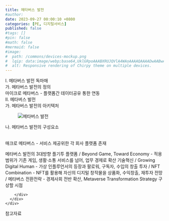 ```yaml
---
title: 메타버스 발전
#author: 
date: 2023-09-27 00:00:10 +0800
categories: [PE, 디지털서비스]
published: false
#tags: []
#pin: false
#math: false
#mermaid: false
#image:
#  path: /commons/devices-mockup.png
#  lqip: data:image/webp;base64,UklGRpoAAABXRUJQVlA4WAoAAAAQAAAADwAABwAAQUxQSDIAAAARL0AmbZurmr57yyIiqE8oiG0bejIYEQTgqiDA9vqnsUSI6H+oAERp2HZ65qP/VIAWAFZQOCBCAAAA8AEAnQEqEAAIAAVAfCWkAALp8sF8rgRgAP7o9FDvMCkMde9PK7euH5M1m6VWoDXf2FkP3BqV0ZYbO6NA/VFIAAAA
#  alt: Responsive rendering of Chirpy theme on multiple devices.
---
```


<div class="post-wrap">
  <div class="para">
    <div class="para-title">
      I. 메타버스 발전 독마매
    </div>
    <div class="para-cntnt">
      <div class="para">
        <div class="para-title">
          가. 메타버스 발전의 정의
        </div>
        <div class="para-cntnt">
            마이크로 메타버스 - 플랫폼간 데이터공유 통한 연동
        </div>
      </div>
    </div>
  </div>
  
  <div class="para">
    <div class="para-title">
      II. 메타버스 발전
    </div>
    <div class="para-cntnt">
      <div class="para">
        <div class="para-title">
          가. 메타버스 발전의 아키텍처
        </div>
        <div class="para-cntnt">
          <figure class="post-figure">
            <img src="/assets/img/posts/메타버스-발전.png" alt="메타버스 발전">
<!--            <figcaption>Source: Unveiling the Metaverse: Exploring Emerging Trends, Multifaceted Perspectives, and Future Challenges</figcaption>-->
          </figure>
        </div>
      </div>
      <div class="para">
        <div class="para-title">
          나. 메타버스 발전의 구성요소
        </div>
        <div class="para-cntnt">
          <table class="post-table">
          </table>
            매크로 메타버스 - 서비스 제공위한 각 회사 플랫폼 존재

메타버스 발전의 3대방향 플기투
  플랫폼 / Beyond Game, Toward Economy - 적용 범위가 기존 게임, 생활·소통 서비스를 넘어, 업무 경제로 확산
  기술혁신 / Growing Digital Human - 가상 인플루언서의 등장과 팔로워, 구독자, 수입의 창출
  투자 / NFT Combination - NFT를 활용해 자신의 디지털 창작물을 상품화, 수익창출, 재투자
  전망 / 메타버스 전환전략 - 경제사회 전반 확산, Metaverse Transformation Strategy 구상할 시점

        </div>
      </div>
    </div>
  </div>

  <div class="refr-wrap">
    <div class="refr-title">
        참고자료
    </div>
    <ol class="refr-list">
    <!--    <li>(나현식, 최대선) <a target="_blank" href="https://scienceon.kisti.re.kr/commons/util/originalView.do?cn=JAKO202225948430499&oCn=JAKO202225948430499&dbt=JAKO&journal=NJOU00291864">메타버스 보안 위협 요소 및 대응 방안 검토</a></li>-->
    <!--    <li>(M. Uddin, S. Manickam, H. Ullah, M. Obaidat and A. Dandoush) <a target="_blank" href="https://ieeexplore.ieee.org/abstract/document/10138386">Unveiling the Metaverse: Exploring Emerging Trends, Multifaceted Perspectives, and Future Challenges</a></li>-->
    </ol>
  </div>
</div>
